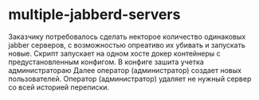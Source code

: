 # multiple-jabberd-servers
Заказчику потребовалось сделать некторое количество одинаковых jabber серверов, с возможностью опреативо их убивать и запускать новые.
Скрипт запускает на одном хосте докер контейнеры с предустановленным конфигом.
В конфиге зашита учетка администратораю Далее оператор (администратор) создает новых пользователей.
Оператор (администратор) удаляет не нужный сервер со всей историей переписки.
